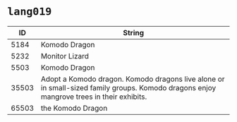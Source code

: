 # `lang019`

| ID | String |
| -- | ------ |
| 5184 | Komodo Dragon |
| 5232 | Monitor Lizard |
| 5503 | Komodo Dragon |
| 35503 | Adopt a Komodo dragon. Komodo dragons live alone or in small-sized family groups. Komodo dragons enjoy mangrove trees in their exhibits. |
| 65503 | the Komodo Dragon |

